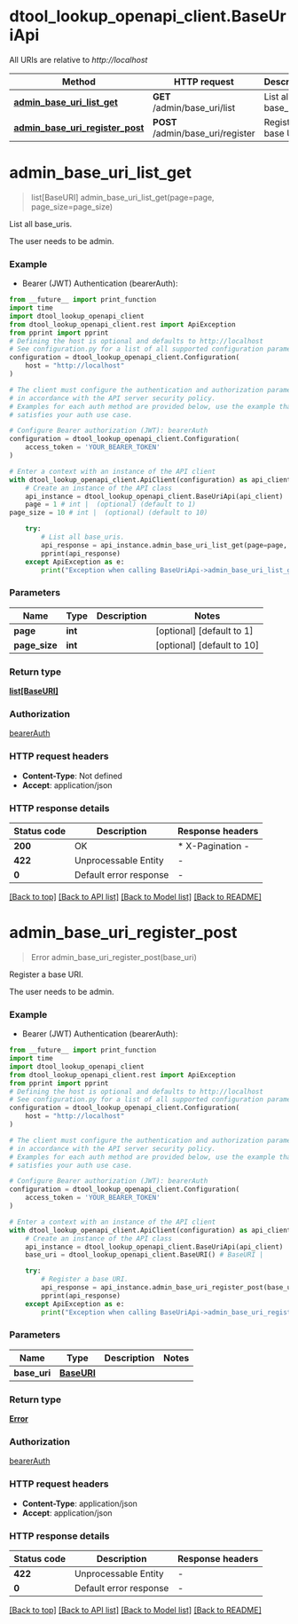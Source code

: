 # dtool_lookup_openapi_client.BaseUriApi

All URIs are relative to *http://localhost*

Method | HTTP request | Description
------------- | ------------- | -------------
[**admin_base_uri_list_get**](BaseUriApi.md#admin_base_uri_list_get) | **GET** /admin/base_uri/list | List all base_uris.
[**admin_base_uri_register_post**](BaseUriApi.md#admin_base_uri_register_post) | **POST** /admin/base_uri/register | Register a base URI.


# **admin_base_uri_list_get**
> list[BaseURI] admin_base_uri_list_get(page=page, page_size=page_size)

List all base_uris.

The user needs to be admin.

### Example

* Bearer (JWT) Authentication (bearerAuth):
```python
from __future__ import print_function
import time
import dtool_lookup_openapi_client
from dtool_lookup_openapi_client.rest import ApiException
from pprint import pprint
# Defining the host is optional and defaults to http://localhost
# See configuration.py for a list of all supported configuration parameters.
configuration = dtool_lookup_openapi_client.Configuration(
    host = "http://localhost"
)

# The client must configure the authentication and authorization parameters
# in accordance with the API server security policy.
# Examples for each auth method are provided below, use the example that
# satisfies your auth use case.

# Configure Bearer authorization (JWT): bearerAuth
configuration = dtool_lookup_openapi_client.Configuration(
    access_token = 'YOUR_BEARER_TOKEN'
)

# Enter a context with an instance of the API client
with dtool_lookup_openapi_client.ApiClient(configuration) as api_client:
    # Create an instance of the API class
    api_instance = dtool_lookup_openapi_client.BaseUriApi(api_client)
    page = 1 # int |  (optional) (default to 1)
page_size = 10 # int |  (optional) (default to 10)

    try:
        # List all base_uris.
        api_response = api_instance.admin_base_uri_list_get(page=page, page_size=page_size)
        pprint(api_response)
    except ApiException as e:
        print("Exception when calling BaseUriApi->admin_base_uri_list_get: %s\n" % e)
```

### Parameters

Name | Type | Description  | Notes
------------- | ------------- | ------------- | -------------
 **page** | **int**|  | [optional] [default to 1]
 **page_size** | **int**|  | [optional] [default to 10]

### Return type

[**list[BaseURI]**](BaseURI.md)

### Authorization

[bearerAuth](../README.md#bearerAuth)

### HTTP request headers

 - **Content-Type**: Not defined
 - **Accept**: application/json

### HTTP response details
| Status code | Description | Response headers |
|-------------|-------------|------------------|
**200** | OK |  * X-Pagination -  <br>  |
**422** | Unprocessable Entity |  -  |
**0** | Default error response |  -  |

[[Back to top]](#) [[Back to API list]](../README.md#documentation-for-api-endpoints) [[Back to Model list]](../README.md#documentation-for-models) [[Back to README]](../README.md)

# **admin_base_uri_register_post**
> Error admin_base_uri_register_post(base_uri)

Register a base URI.

The user needs to be admin.

### Example

* Bearer (JWT) Authentication (bearerAuth):
```python
from __future__ import print_function
import time
import dtool_lookup_openapi_client
from dtool_lookup_openapi_client.rest import ApiException
from pprint import pprint
# Defining the host is optional and defaults to http://localhost
# See configuration.py for a list of all supported configuration parameters.
configuration = dtool_lookup_openapi_client.Configuration(
    host = "http://localhost"
)

# The client must configure the authentication and authorization parameters
# in accordance with the API server security policy.
# Examples for each auth method are provided below, use the example that
# satisfies your auth use case.

# Configure Bearer authorization (JWT): bearerAuth
configuration = dtool_lookup_openapi_client.Configuration(
    access_token = 'YOUR_BEARER_TOKEN'
)

# Enter a context with an instance of the API client
with dtool_lookup_openapi_client.ApiClient(configuration) as api_client:
    # Create an instance of the API class
    api_instance = dtool_lookup_openapi_client.BaseUriApi(api_client)
    base_uri = dtool_lookup_openapi_client.BaseURI() # BaseURI | 

    try:
        # Register a base URI.
        api_response = api_instance.admin_base_uri_register_post(base_uri)
        pprint(api_response)
    except ApiException as e:
        print("Exception when calling BaseUriApi->admin_base_uri_register_post: %s\n" % e)
```

### Parameters

Name | Type | Description  | Notes
------------- | ------------- | ------------- | -------------
 **base_uri** | [**BaseURI**](BaseURI.md)|  | 

### Return type

[**Error**](Error.md)

### Authorization

[bearerAuth](../README.md#bearerAuth)

### HTTP request headers

 - **Content-Type**: application/json
 - **Accept**: application/json

### HTTP response details
| Status code | Description | Response headers |
|-------------|-------------|------------------|
**422** | Unprocessable Entity |  -  |
**0** | Default error response |  -  |

[[Back to top]](#) [[Back to API list]](../README.md#documentation-for-api-endpoints) [[Back to Model list]](../README.md#documentation-for-models) [[Back to README]](../README.md)

